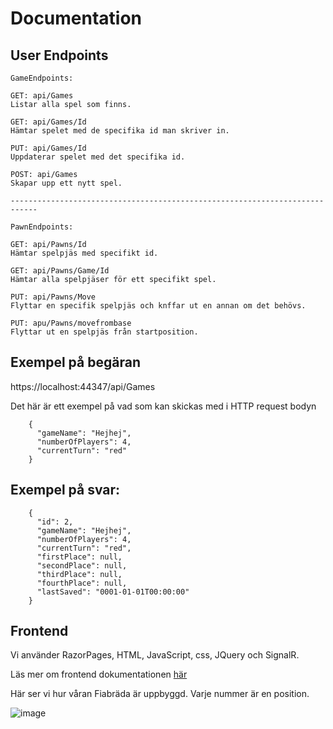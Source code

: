 # Documentation



## User Endpoints


```
GameEndpoints:

GET: api/Games
Listar alla spel som finns.

GET: api/Games/Id
Hämtar spelet med de specifika id man skriver in.

PUT: api/Games/Id
Uppdaterar spelet med det specifika id.

POST: api/Games
Skapar upp ett nytt spel.

----------------------------------------------------------------------------

PawnEndpoints:

GET: api/Pawns/Id
Hämtar spelpjäs med specifikt id.

GET: api/Pawns/Game/Id
Hämtar alla spelpjäser för ett specifikt spel.

PUT: api/Pawns/Move
Flyttar en specifik spelpjäs och knffar ut en annan om det behövs.

PUT: apu/Pawns/movefrombase
Flyttar ut en spelpjäs från startposition.

```

## Exempel på begäran

https://localhost:44347/api/Games 

Det här är ett exempel på vad som kan skickas med i HTTP request bodyn  
```
    {
      "gameName": "Hejhej",
      "numberOfPlayers": 4,
      "currentTurn": "red"
    }
```


## Exempel på svar:

```
    {
      "id": 2,
      "gameName": "Hejhej",
      "numberOfPlayers": 4,
      "currentTurn": "red",
      "firstPlace": null,
      "secondPlace": null,
      "thirdPlace": null,
      "fourthPlace": null,
      "lastSaved": "0001-01-01T00:00:00"
    }
```


## Frontend

Vi använder RazorPages, HTML, JavaScript, css, JQuery och SignalR.

Läs mer om frontend dokumentationen [här](Frontend.md)
    




Här ser vi hur våran Fiabräda är uppbyggd. Varje nummer är en position.

![image](https://user-images.githubusercontent.com/70013388/118240090-dd8e8400-b49a-11eb-8fc9-409bfd055448.png)



